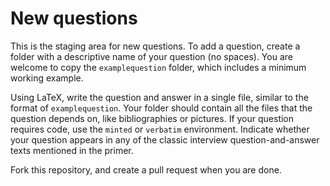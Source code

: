 # New questions

This is the staging area for new questions.
To add a question, create a folder with a descriptive name of your question (no spaces).
You are welcome to copy the `examplequestion` folder, which includes a minimum working example.

Using LaTeX, write the question and answer in a single file, similar to the format of `examplequestion`.
Your folder should contain all the files that the question depends on, like bibliographies or pictures.
If your question requires code, use the `minted` or `verbatim` environment.
Indicate whether your question appears in any of the classic interview question-and-answer texts mentioned in the primer.

Fork this repository, and create a pull request when you are done.

